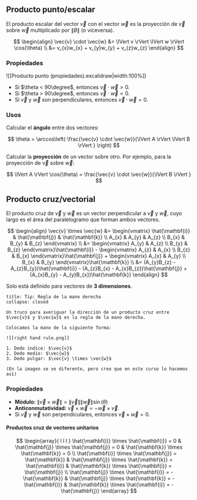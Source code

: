 ## Producto punto/escalar

El producto escalar del vector $\vec{v}$ con el vector $\vec{w}$ es la proyección de $\vec{v}$ sobre $\vec{w}$ multiplicado por $\lVert B \rVert$ (o viceversa).

$$
\begin{align}
\vec{v} \cdot \vec{w} &= \lVert v \rVert \lVert w \rVert \cos(\theta) \\
&= v_{x}w_{x} + v_{y}w_{y} + v_{z}w_{z}
\end{align}
$$

### Propiedades

![[Producto punto (propiedades).excalidraw|width:100%]]

- Si $\theta < 90\degree$, entonces $\vec{v} \cdot \vec{w} > 0$.
- Si $\theta > 90\degree$, entonces $\vec{v} \cdot \vec{w} < 0$.
- Si $\vec{v}$ y $\vec{w}$ son perpendiculares, entonces $\vec{v} \cdot \vec{w} = 0$.

### Usos

Calcular el **ángulo** entre dos vectores:

$$
\theta = \arccos\left( \frac{\vec{v} \cdot \vec{w}}{\lVert A \rVert \lVert B \rVert } \right) 
$$

Calcular la **proyección** de un vector sobre otro. Por ejemplo, para la proyección de $\vec{v}$ sobre $\vec{w}$:

$$
\lVert A \rVert \cos(\theta) = \frac{\vec{v} \cdot \vec{w}}{\lVert B \rVert }
$$

## Producto cruz/vectorial

El producto cruz de $\vec{v}$ y $\vec{w}$ es un vector perpendicular a $\vec{v}$ y $\vec{w}$, cuyo largo es el área del paralelogramo que forman ambos vectores.

$$
\begin{align}
\vec{v} \times \vec{w} &= \begin{vmatrix}
\hat{\mathbf{i}} & \hat{\mathbf{j}} & \hat{\mathbf{k}} \\
A_{x} & A_{y} & A_{z} \\
B_{x} & B_{y} & B_{z}
\end{vmatrix} \\
&= \begin{vmatrix}
A_{y} & A_{z} \\
B_{y} & B_{z}
\end{vmatrix}\hat{\mathbf{i}} - \begin{vmatrix}
A_{z} & A_{x} \\
B_{z} & B_{x}
\end{vmatrix}\hat{\mathbf{j}} + \begin{vmatrix}
A_{x} & A_{y} \\
B_{x} & B_{y}
\end{vmatrix}\hat{\mathbf{k}} \\
&= (A_{y}B_{z} - A_{z}B_{y})\hat{\mathbf{i}} - (A_{z}B_{x} - A_{x}B_{z})\hat{\mathbf{j}} + (A_{x}B_{y} - A_{y}B_{x})\hat{\mathbf{k}}
\end{align}
$$

Solo está definido para vectores de **3 dimensiones**.

```ad-tip
title: Tip: Regla de la mano derecha
collapse: closed

Un truco para averiguar la dirección de un producto cruz entre $\vec{v}$ y $\vec{w}$ es la regla de la mano derecha.

Colocamos la mano de la siguiente forma:

![[right hand rule.png]]

1. Dedo índice: $\vec{v}$
2. Dedo medio: $\vec{w}$
3. Dedo pulgar: $\vec{v} \times \vec{w}$

(En la imagen se ve diferente, pero creo que en este curso lo hacemos así)

```

### Propiedades

- **Módulo:** $\lVert \vec{v} \times \vec{w} \rVert = \lVert \vec{v} \rVert \lVert \vec{w} \rVert \sin(\theta)$
- **Anticonmutatividad:** $\vec{v} \times \vec{w} = -\vec{w} \times \vec{v}$.
- Si $\vec{v}$ y $\vec{w}$ son perpendiculares, entonces $\vec{v} \times \vec{w} = 0$.

#### Productos cruz de vectores unitarios

$$
\begin{array}{ l l l }
\hat{\mathbf{i}} \times \hat{\mathbf{i}} = 0 & \hat{\mathbf{j}} \times \hat{\mathbf{j}} = 0 & \hat{\mathbf{k}} \times \hat{\mathbf{k}} = 0 \\
\hat{\mathbf{i}} \times \hat{\mathbf{j}} = \hat{\mathbf{k}} & \hat{\mathbf{j}} \times \hat{\mathbf{k}} = \hat{\mathbf{i}} & \hat{\mathbf{k}} \times \hat{\mathbf{i}} = \hat{\mathbf{j}} \\
\hat{\mathbf{j}} \times \hat{\mathbf{i}} = -\hat{\mathbf{k}} & \hat{\mathbf{j}} \times \hat{\mathbf{k}} = -\hat{\mathbf{i}} & \hat{\mathbf{k}} \times \hat{\mathbf{i}} = -\hat{\mathbf{j}}
\end{array}
$$